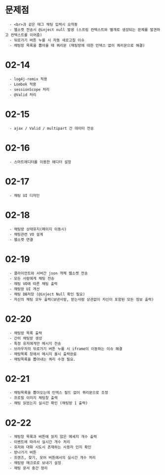   
  # 문제점
      - <br>과 같은 태그 채팅 입력시 오작동
      - 웹소켓 전송시 @inject null 발생 (스프링 컨텍스트와 별개로 생성되는 문제를 발견하고 컨텍스트를 이어줌)
      - 뒤로가기 버튼 누를 시 자동 새로고침 이슈
      - 채팅방 목록을 뽑아올 때 쿼리문 (채팅방에 대한 인덱스 없이 쿼리문으로 해결)
  
  # 02-14
      - log4j-remix 적용
      - Lombok 적용
      - sessionScope 처리
      - @Valid 처리
      
  # 02-15
      - ajax / Valid / multipart 간 데이터 전송
  
  # 02-16
      - 스마트에디터를 이용한 에디터 설정
  
  # 02-17
      - 채팅 UI 디자인
  
  # 02-18 
      - 채팅방 상태유지(페이지 이동시)
      - 채팅관련 VO 설계
      - 웹소켓 연결
      
  # 02-19
      - 클라이언트와 서버간 json 객체 웹소켓 전송
      - 모든 사람에게 채팅 전송
      - 채팅 VO에 따른 채팅 출력
      - 채팅방 UI 개선
      - 채팅 DB저장 (@inject Null 확인 필요)
      - 자신의 채팅 모두 출력(보낸사람, 받는사람 상관없이 자신이 포함된 모든 정보 출력)
      
  # 02-20
      - 채팅방 목록 출력
      - 간이 채팅방 생성
      - 특정 유저에게만 메시지 전송
      - 브라우저의 뒤로가기 버튼 누를 시 iframe이 이동하는 이슈 해결
      - 채팅목록 창에서 메시지 올시 출력완료
      - 채팅목록을 뽑아내는 쿼리 수정 필요.
      
  # 02-21
      - 채팅목록을 뽑아오는데 인덱스 필드 없이 쿼리문으로 조정
      - 프로필 이미지 채팅창 출력
      - 채팅 읽었는지 실시간 확인 (채팅방 1 출력)
  
  # 02-22
      - 채팅창 목록과 버튼에 읽지 않은 메세지 개수 출력
      - 이벤트에 따라서 실시간 개수 처리
      - 유저와 대화 시도시 존재하는 사용자 인지 확인
      - 방나가기 버튼
      - 프렌즈, 찾기, 모어 버튼에서의 실시간 개수 처리
      - 채팅방 매크로로 보내기 설정
      - 채팅 문서 중간 정리 
      
      
